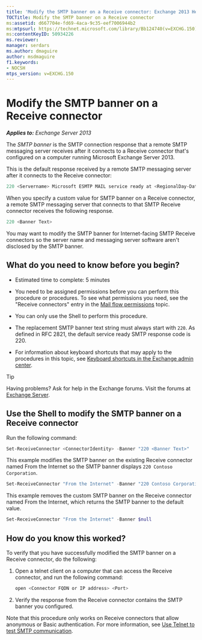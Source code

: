 ```yaml
---
title: 'Modify the SMTP banner on a Receive connector: Exchange 2013 Help'
TOCTitle: Modify the SMTP banner on a Receive connector
ms:assetid: d667704e-fd69-4aca-9c35-eef7006944b2
ms:mtpsurl: https://technet.microsoft.com/library/Bb124740(v=EXCHG.150)
ms:contentKeyID: 50934226
ms.reviewer: 
manager: serdars
ms.author: dmaguire
author: msdmaguire
f1.keywords:
- NOCSH
mtps_version: v=EXCHG.150
---
```


# Modify the SMTP banner on a Receive connector

_**Applies to:** Exchange Server 2013_

The *SMTP banner* is the SMTP connection response that a remote SMTP messaging server receives after it connects to a Receive connector that's configured on a computer running Microsoft Exchange Server 2013.

This is the default response received by a remote SMTP messaging server after it connects to the Receive connector:

```powershell
220 <Servername> Microsoft ESMTP MAIL service ready at <RegionalDay-Date-24HourTimeFormat> <RegionalTimeZoneOffset>
```

When you specify a custom value for SMTP banner on a Receive connector, a remote SMTP messaging server that connects to that SMTP Receive connector receives the following response.

```powershell
220 <Banner Text>
```

You may want to modify the SMTP banner for Internet-facing SMTP Receive connectors so the server name and messaging server software aren't disclosed by the SMTP banner.

## What do you need to know before you begin?

- Estimated time to complete: 5 minutes

- You need to be assigned permissions before you can perform this procedure or procedures. To see what permissions you need, see the "Receive connectors" entry in the [Mail flow permissions](mail-flow-permissions-exchange-2013-help.md) topic.

- You can only use the Shell to perform this procedure.

- The replacement SMTP banner text string must always start with `220`. As defined in RFC 2821, the default service ready SMTP response code is 220.

- For information about keyboard shortcuts that may apply to the procedures in this topic, see [Keyboard shortcuts in the Exchange admin center](keyboard-shortcuts-in-the-exchange-admin-center-2013-help.md).

> [!TIP]
> Having problems? Ask for help in the Exchange forums. Visit the forums at [Exchange Server](https://go.microsoft.com/fwlink/p/?linkid=60612).

## Use the Shell to modify the SMTP banner on a Receive connector

Run the following command:

```powershell
Set-ReceiveConnector <ConnectorIdentity> -Banner "220 <Banner Text>"
```

This example modifies the SMTP banner on the existing Receive connector named From the Internet so the SMTP banner displays `220 Contoso Corporation`.

```powershell
Set-ReceiveConnector "From the Internet" -Banner "220 Contoso Corporation"
```

This example removes the custom SMTP banner on the Receive connector named From the Internet, which returns the SMTP banner to the default value.

```powershell
Set-ReceiveConnector "From the Internet" -Banner $null
```

## How do you know this worked?

To verify that you have successfully modified the SMTP banner on a Receive connector, do the following:

1. Open a telnet client on a computer that can access the Receive connector, and run the following command:

   ```powershell
   open <Connector FQDN or IP address> <Port>
   ```

2. Verify the response from the Receive connector contains the SMTP banner you configured.

Note that this procedure only works on Receive connectors that allow anonymous or Basic authentication. For more information, see [Use Telnet to test SMTP communication](use-telnet-to-test-smtp-communication-exchange-2013-help.md).
